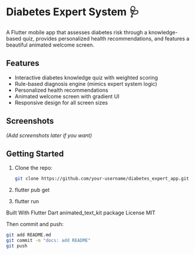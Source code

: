 # Diabetes Expert System 🩺

A Flutter mobile app that assesses diabetes risk through a knowledge-based quiz, provides personalized health recommendations, and features a beautiful animated welcome screen.

## Features

- Interactive diabetes knowledge quiz with weighted scoring
- Rule-based diagnosis engine (mimics expert system logic)
- Personalized health recommendations
- Animated welcome screen with gradient UI
- Responsive design for all screen sizes

## Screenshots

*(Add screenshots later if you want)*

## Getting Started

1. Clone the repo:
   ```bash
   git clone https://github.com/your-username/diabetes_expert_app.git

2. flutter pub get

3. flutter run

   
Built With
Flutter
Dart
animated_text_kit package
License
MIT


Then commit and push:

```bash
git add README.md
git commit -m "docs: add README"
git push
